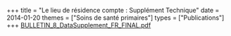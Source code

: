 +++
title = "Le lieu de résidence compte : Supplément Technique"
date = 2014-01-20
themes = ["Soins de santé primaires"]
types = ["Publications"]
+++
[BULLETIN_8_DataSupplement_FR_FINAL.pdf](/files/BULLETIN_8_DataSupplement_FR_FINAL.pdf)
